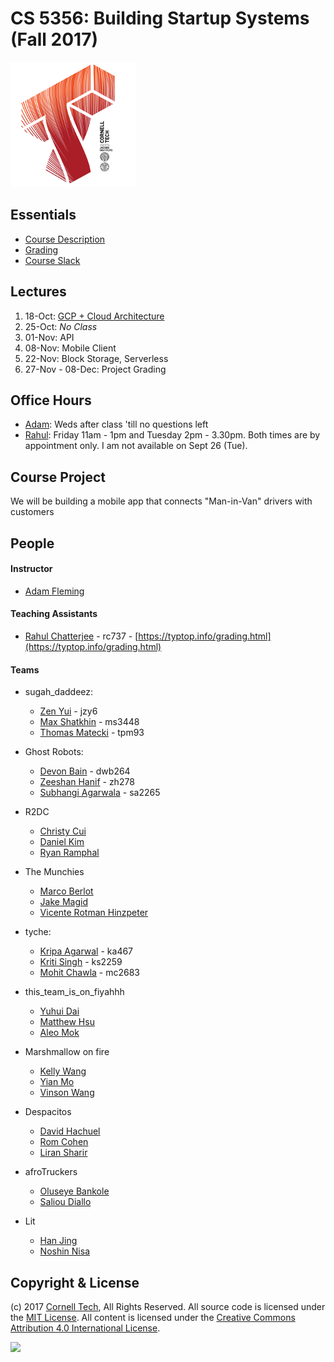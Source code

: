 CS 5356: Building Startup Systems (Fall 2017)
===============================================

![Cornell Tech](images/CT_logo1.png)

Essentials
----------

* [Course Description](course/description.md)
* [Grading](course/grading.md)
* [Course Slack](https://ct-cs5356-fall2017.slack.com)

Lectures
--------

1.  18-Oct: [GCP + Cloud Architecture](lectures/section_b/lecture_1.pdf)
2.  25-Oct: *No Class*
3.  01-Nov: API
4.  08-Nov: Mobile Client
6.  22-Nov: Block Storage, Serverless
7.  27-Nov - 08-Dec: Project Grading

Office Hours
--------

* [Adam](/people/adam-fleming.md): Weds after class 'till no questions left
* [Rahul](/people/rahul-chatterjee.md): Friday 11am - 1pm and Tuesday 2pm - 3.30pm. Both times are by appointment only. I am not available on Sept 26 (Tue).

Course Project
--------

We will be building a mobile app that connects "Man-in-Van" drivers with customers

People
------

#### Instructor

* [Adam Fleming](people/adam-fleming.md)


#### Teaching Assistants

* [Rahul Chatterjee](people/rahul-chatterjee.md) - rc737 - [https://typtop.info/grading.html](https://typtop.info/grading.html)

#### Teams
* sugah_daddeez:
  * [Zen Yui](people/zen-yui.md) - jzy6
  * [Max Shatkhin](people/max-shatkhin.md) - ms3448
  * [Thomas Matecki](people/thomas-matecki.md) - tpm93
  
* Ghost Robots:
  * [Devon Bain](people/devon-bain.md) - dwb264
  * [Zeeshan Hanif](people/zeeshan-hanif.md) - zh278
  * [Subhangi Agarwala](people/subhangi-agarwala.md) - sa2265
  
* R2DC
  * [Christy Cui](people/christy-cui.md)
  * [Daniel Kim](people/daniel-kim.md)
  * [Ryan Ramphal](people/ryan-ramphal.md)
  
* The Munchies
  * [Marco Berlot](people/marco-berlot.md)
  * [Jake Magid](people/jake-magid.md)
  * [Vicente Rotman Hinzpeter](people/vicente-rotman-hinzpeter.md)
  
* tyche:
  * [Kripa Agarwal](people/kripa-agarwal.md) - ka467
  * [Kriti Singh](people/kriti-singh.md) - ks2259
  * [Mohit Chawla](people/mohit-chawla.md) - mc2683
  
* this_team_is_on_fiyahhh
  * [Yuhui Dai](people/yuihui-dai.md)
  * [Matthew Hsu](people/matthew-hsu.md)
  * [Aleo Mok](people/aleo-mok.md)

* Marshmallow on fire
  * [Kelly Wang](people/chenyang-wang.md)
  * [Yian Mo](people/yian-mo.md)
  * [Vinson Wang](people/vinson-wang.md)

* Despacitos
  * [David Hachuel](people/david-hachuel.md)
  * [Rom Cohen](people/rom-cohen.md)
  * [Liran Sharir](people/liran-sharir.md)

* afroTruckers
  * [Oluseye Bankole](people/seye-bankole.md)
  * [Saliou Diallo](people/saliou-diallo.md)

* Lit 
  * [Han Jing](people/han-jing.md)
  * [Noshin Nisa](people/noshin-anjum-nisa.md)

Copyright & License
-------------------
(c) 2017 [Cornell Tech](http://www.cs.cornell.edu), All Rights Reserved.
All source code is licensed under the [MIT License](MIT-LICENSE.txt).
All content is licensed under the [Creative Commons Attribution 4.0 International License](CC-BY-4.0-LICENSE.txt).

<a href='https://creativecommons.org/licenses/by/4.0'>![](https://i.creativecommons.org/l/by/4.0/88x31.png)</a>
